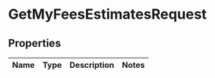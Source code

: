 # GetMyFeesEstimatesRequest

## Properties
Name | Type | Description | Notes
------------ | ------------- | ------------- | -------------
